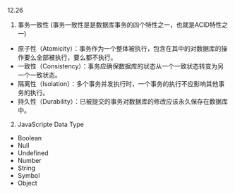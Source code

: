 12.26
1.  事务一致性 (事务一致性是是数据库事务的四个特性之一，也就是ACID特性之一)
- 原子性（Atomicity）：事务作为一个整体被执行，包含在其中的对数据库的操作要么全部被执行，要么都不执行。
- 一致性（Consistency）：事务应确保数据库的状态从一个一致状态转变为另一个一致状态。
- 隔离性（Isolation）：多个事务并发执行时，一个事务的执行不应影响其他事务的执行。
- 持久性（Durability）：已被提交的事务对数据库的修改应该永久保存在数据库中。

2. JavaScripte Data Type
  - Boolean
  - Null
  - Undefined
  - Number
  - String
  - Symbol
  - Object
